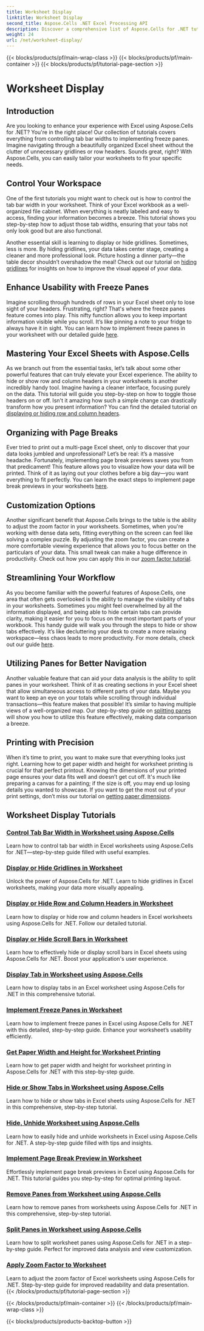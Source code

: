 ```yaml
---
title: Worksheet Display
linktitle: Worksheet Display
second_title: Aspose.Cells .NET Excel Processing API
description: Discover a comprehensive list of Aspose.Cells for .NET tutorials. Enhance your Excel skills with step-by-step guides on key worksheet features.
weight: 24
url: /net/worksheet-display/
---
```


{{< blocks/products/pf/main-wrap-class >}}
{{< blocks/products/pf/main-container >}}
{{< blocks/products/pf/tutorial-page-section >}}

# Worksheet Display

## Introduction

Are you looking to enhance your experience with Excel using Aspose.Cells for .NET? You're in the right place! Our collection of tutorials covers everything from controlling tab bar widths to implementing freeze panes. Imagine navigating through a beautifully organized Excel sheet without the clutter of unnecessary gridlines or row headers. Sounds great, right? With Aspose.Cells, you can easily tailor your worksheets to fit your specific needs.

## Control Your Workspace

One of the first tutorials you might want to check out is how to control the tab bar width in your worksheet. Think of your Excel workbook as a well-organized file cabinet. When everything is neatly labeled and easy to access, finding your information becomes a breeze. This tutorial shows you step-by-step how to adjust those tab widths, ensuring that your tabs not only look good but are also functional. 

Another essential skill is learning to display or hide gridlines. Sometimes, less is more. By hiding gridlines, your data takes center stage, creating a cleaner and more professional look. Picture hosting a dinner party—the table decor shouldn’t overshadow the meal! Check out our tutorial on [hiding gridlines](./display-hide-gridlines/) for insights on how to improve the visual appeal of your data.

## Enhance Usability with Freeze Panes

Imagine scrolling through hundreds of rows in your Excel sheet only to lose sight of your headers. Frustrating, right? That's where the freeze panes feature comes into play. This nifty function allows you to keep important information visible while you scroll. It’s like pinning a note to your fridge to always have it in sight. You can learn how to implement freeze panes in your worksheet with our detailed guide [here](./implement-freeze-panes/).

## Mastering Your Excel Sheets with Aspose.Cells

As we branch out from the essential tasks, let’s talk about some other powerful features that can truly elevate your Excel experience. The ability to hide or show row and column headers in your worksheets is another incredibly handy tool. Imagine having a cleaner interface, focusing purely on the data. This tutorial will guide you step-by-step on how to toggle those headers on or off. Isn't it amazing how such a simple change can drastically transform how you present information? You can find the detailed tutorial on [displaying or hiding row and column headers](./display-hide-row-column-headers/).

## Organizing with Page Breaks

Ever tried to print out a multi-page Excel sheet, only to discover that your data looks jumbled and unprofessional? Let’s be real: it’s a massive headache. Fortunately, implementing page break previews saves you from that predicament! This feature allows you to visualize how your data will be printed. Think of it as laying out your clothes before a big day—you want everything to fit perfectly. You can learn the exact steps to implement page break previews in your worksheets [here](./implement-page-break-preview/).

## Customization Options

Another significant benefit that Aspose.Cells brings to the table is the ability to adjust the zoom factor in your worksheets. Sometimes, when you're working with dense data sets, fitting everything on the screen can feel like solving a complex puzzle. By adjusting the zoom factor, you can create a more comfortable viewing experience that allows you to focus better on the particulars of your data. This small tweak can make a huge difference in productivity. Check out how you can apply this in our [zoom factor tutorial](./apply-zoom-factor/).

## Streamlining Your Workflow

As you become familiar with the powerful features of Aspose.Cells, one area that often gets overlooked is the ability to manage the visibility of tabs in your worksheets. Sometimes you might feel overwhelmed by all the information displayed, and being able to hide certain tabs can provide clarity, making it easier for you to focus on the most important parts of your workbook. This handy guide will walk you through the steps to hide or show tabs effectively. It’s like decluttering your desk to create a more relaxing workspace—less chaos leads to more productivity. For more details, check out our guide [here](./hide-or-show-tabs/).

## Utilizing Panes for Better Navigation

Another valuable feature that can aid your data analysis is the ability to split panes in your worksheet. Think of it as creating sections in your Excel sheet that allow simultaneous access to different parts of your data. Maybe you want to keep an eye on your totals while scrolling through individual transactions—this feature makes that possible! It’s similar to having multiple views of a well-organized map. Our step-by-step guide on [splitting panes](./split-panes/) will show you how to utilize this feature effectively, making data comparison a breeze.

## Printing with Precision

When it’s time to print, you want to make sure that everything looks just right. Learning how to get paper width and height for worksheet printing is crucial for that perfect printout. Knowing the dimensions of your printed page ensures your data fits well and doesn’t get cut off. It's much like preparing a canvas for a painting; if the size is off, you may end up losing details you wanted to showcase. If you want to get the most out of your print settings, don’t miss our tutorial on [getting paper dimensions](./get-paper-width-height/).

## Worksheet Display Tutorials
### [Control Tab Bar Width in Worksheet using Aspose.Cells](./control-tab-bar-width/)
Learn how to control tab bar width in Excel worksheets using Aspose.Cells for .NET—step-by-step guide filled with useful examples.
### [Display or Hide Gridlines in Worksheet](./display-hide-gridlines/)
Unlock the power of Aspose.Cells for .NET. Learn to hide gridlines in Excel worksheets, making your data more visually appealing.
### [Display or Hide Row and Column Headers in Worksheet](./display-hide-row-column-headers/)
Learn how to display or hide row and column headers in Excel worksheets using Aspose.Cells for .NET. Follow our detailed tutorial.
### [Display or Hide Scroll Bars in Worksheet](./display-hide-scroll-bars/)
Learn how to effectively hide or display scroll bars in Excel sheets using Aspose.Cells for .NET. Boost your application's user experience.
### [Display Tab in Worksheet using Aspose.Cells](./display-tab/)
Learn how to display tabs in an Excel worksheet using Aspose.Cells for .NET in this comprehensive tutorial.
### [Implement Freeze Panes in Worksheet](./implement-freeze-panes/)
Learn how to implement freeze panes in Excel using Aspose.Cells for .NET with this detailed, step-by-step guide. Enhance your worksheet’s usability efficiently.
### [Get Paper Width and Height for Worksheet Printing](./get-paper-width-height/)
Learn how to get paper width and height for worksheet printing in Aspose.Cells for .NET with this step-by-step guide.
### [Hide or Show Tabs in Worksheet using Aspose.Cells](./hide-or-show-tabs/)
Learn how to hide or show tabs in Excel sheets using Aspose.Cells for .NET in this comprehensive, step-by-step tutorial.
### [Hide, Unhide Worksheet using Aspose.Cells](./hide-unhide-worksheet/)
Learn how to easily hide and unhide worksheets in Excel using Aspose.Cells for .NET. A step-by-step guide filled with tips and insights.
### [Implement Page Break Preview in Worksheet](./implement-page-break-preview/)
Effortlessly implement page break previews in Excel using Aspose.Cells for .NET. This tutorial guides you step-by-step for optimal printing layout.
### [Remove Panes from Worksheet using Aspose.Cells](./remove-panes/)
Learn how to remove panes from worksheets using Aspose.Cells for .NET in this comprehensive, step-by-step tutorial.
### [Split Panes in Worksheet using Aspose.Cells](./split-panes/)
Learn how to split worksheet panes using Aspose.Cells for .NET in a step-by-step guide. Perfect for improved data analysis and view customization.
### [Apply Zoom Factor to Worksheet](./apply-zoom-factor/)
Learn to adjust the zoom factor of Excel worksheets using Aspose.Cells for .NET. Step-by-step guide for improved readability and data presentation.
{{< /blocks/products/pf/tutorial-page-section >}}

{{< /blocks/products/pf/main-container >}}
{{< /blocks/products/pf/main-wrap-class >}}

{{< blocks/products/products-backtop-button >}}
